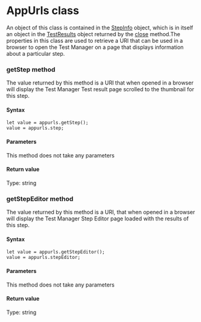 # AppUrls class
An object of this class is contained in the [StepInfo](./stepinfo) object, which is in itself an object in the [TestResults](./testresults) object returned by the [close](./eyes#close-method) method.The properties in this class are used to retrieve a URI that can be used in a browser to open the Test Manager on a page that displays information about a particular step.
 
### getStep method
The value returned by this method is a URI that when opened in a browser will display the Test Manager Test result page scrolled to the thumbnail for this step.

#### Syntax 
 ``` 
let value = appurls.getStep();
value = appurls.step;
 ``` 

 #### Parameters 
This method does not take any parameters 
 
 #### Return value 
Type: string 
### getStepEditor method
The value returned by this method is a URI, that when opened in a browser will display the Test Manager Step Editor page loaded with the results of this step.

#### Syntax 
 ``` 
let value = appurls.getStepEditor();
value = appurls.stepEditor;
 ``` 

 #### Parameters 
This method does not take any parameters 
 
 #### Return value 
Type: string